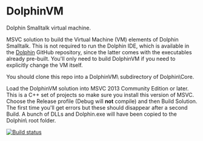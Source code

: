 # DolphinVM
Dolphin Smalltalk virtual machine. 

MSVC solution to build the Virtual Machine (VM) elements of Dolphin Smalltalk. This is not required to run the Dolphin IDE, which is available in the [Dolphin](https://github.com/objectarts/Dolphin) GitHub repository, since the latter comes with the executables already pre-built. You'll only need to build DolphinVM if you need to explicitly change the VM itself.

You should clone this repo into a DolphinVM\ subdirectory of Dolphin\Core\.

Load the DolphinVM solution into MSVC 2013 Community Edition or later. This is a C++ set of projects so make sure you install this version of MSVC. Choose the Release profile (Debug will **not** compile) and then Build Solution. The first time you'll get errors but these should disappear after a second Build. A bunch of DLLs and Dolphin.exe will have been copied to the Dolphin\ root folder.

[![Build status](https://ci.appveyor.com/api/projects/status/mamlmxw9rs8k4txq/branch/master?svg=true)](https://ci.appveyor.com/project/dolphinsmalltalk/dolphinvm/branch/master)
